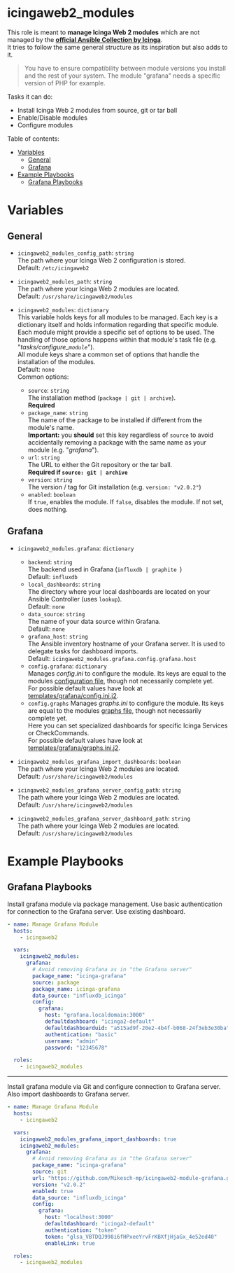 # icingaweb2_modules

This role is meant to **manage Icinga Web 2 modules** which are not managed by the [**official Ansible Collection by Icinga**](https://github.com/Icinga/ansible-collection-icinga/).  
It tries to follow the same general structure as its inspiration but also adds to it.

> You have to ensure compatibility between module versions you install and the rest of your system. The module "grafana" needs a specific version of PHP for example.

Tasks it can do:

* Install Icinga Web 2 modules from source, git or tar ball
* Enable/Disable modules
* Configure modules

Table of contents:

* [Variables](#variables)
  * [General](#general)
  * [Grafana](#grafana)
* [Example Playbooks](#example-playbooks)
  * [Grafana Playbooks](#grafana-playbooks)

# Variables

## General

- `icingaweb2_modules_config_path`: `string`  
  The path where your Icinga Web 2 configuration is stored.  
  Default: `/etc/icingaweb2`

- `icingaweb2_modules_path`: `string`  
  The path where your Icinga Web 2 modules are located.  
  Default: `/usr/share/icingaweb2/modules`

- `icingaweb2_modules`: `dictionary`  
  This variable holds keys for all modules to be managed. Each key is a dictionary itself and holds information regarding that specific module.  
  Each module might provide a specific set of options to be used. The handling of those options happens within that module's task file (e.g. "*tasks/configure_`module`*").  
  All module keys share a common set of options that handle the installation of the modules.  
  Default: `none`  
  Common options:
    - `source`: `string`  
      The installation method (`package | git | archive`).  
      **Required**
    - `package_name`: `string`  
      The name of the package to be installed if different from the module's name.  
      **Important:** you **should** set this key regardless of `source` to avoid accidentally removing a package with the same name as your module (e.g. "*grafana*").
    - `url`: `string`  
      The URL to either the Git repository or the tar ball.  
      **Required if `source: git | archive`**
    - `version`: `string`  
      The version / tag for Git installation (e.g. `version: "v2.0.2"`)
    - `enabled`: `boolean`  
      If `true`, enables the module. If `false`, disables the module. If not set, does nothing.

## Grafana

- `icingaweb2_modules.grafana`: `dictionary`  
  - `backend`: `string`  
    The backend used in Grafana (`influxdb | graphite `)  
    Default: `influxdb`
  - `local_dashboards`: `string`  
    The directory where your local dashboards are located on your Ansible Controller (uses `lookup`).  
    Default: `none`
  - `data_source`: `string`  
    The name of your data source within Grafana.  
    Default: `none`
  - `grafana_host`: `string`  
    The Ansible inventory hostname of your Grafana server. It is used to delegate tasks for dashboard imports.  
    Default: `icingaweb2_modules.grafana.config.grafana.host`
  - `config.grafana`: `dictionary`  
    Manages *config.ini* to configure the module. Its keys are equal to the modules [configuration file](https://github.com/Mikesch-mp/icingaweb2-module-grafana/blob/master/doc/03-module-configuration.md#example-configini-etcicingaweb2modulesgrafanaconfigini), though not necessarily complete yet.  
    For possible default values have look at [templates/grafana/config.ini.j2](templates/grafana/config.ini.j2).
  - `config.graphs`
    Manages *graphs.ini* to configure the module. Its keys are equal to the modules [graphs file](https://github.com/Mikesch-mp/icingaweb2-module-grafana/blob/master/doc/04-graph-configuration.md#options), though not necessarily complete yet.  
    Here you can set specialized dashboards for specific Icinga Services or CheckCommands.  
    For possible default values have look at [templates/grafana/graphs.ini.j2](templates/grafana/graphs.ini.j2).

- `icingaweb2_modules_grafana_import_dashboards`: `boolean`  
  The path where your Icinga Web 2 modules are located.  
  Default: `/usr/share/icingaweb2/modules`

- `icingaweb2_modules_grafana_server_config_path`: `string`  
  The path where your Icinga Web 2 modules are located.  
  Default: `/usr/share/icingaweb2/modules`

- `icingaweb2_modules_grafana_server_dashboard_path`: `string`  
  The path where your Icinga Web 2 modules are located.  
  Default: `/usr/share/icingaweb2/modules`

# Example Playbooks

## Grafana Playbooks

Install grafana module via package management. Use basic authentication for connection to the Grafana server. Use existing dashboard.

```yaml
- name: Manage Grafana Module
  hosts: 
    - icingaweb2

  vars:
    icingaweb2_modules:
      grafana:
        # Avoid removing Grafana as in "the Grafana server"
        package_name: "icinga-grafana"
        source: package
        package_name: icinga-grafana
        data_source: "influxdb_icinga"
        config:
          grafana:
            host: "grafana.localdomain:3000"
            defaultdashboard: "icinga2-default"
            defaultdashboarduid: "a515ad9f-20e2-4b4f-b068-24f3eb3e30ba"
            authentication: "basic"
            username: "admin"
            password: "12345678"

  roles:
    - icingaweb2_modules
```

---

Install grafana module via Git and configure connection to Grafana server. Also import dashboards to Grafana server.

```yaml
- name: Manage Grafana Module
  hosts: 
    - icingaweb2

  vars:
    icingaweb2_modules_grafana_import_dashboards: true
    icingaweb2_modules:
      grafana:
        # Avoid removing Grafana as in "the Grafana server"
        package_name: "icinga-grafana"
        source: git
        url: "https://github.com/Mikesch-mp/icingaweb2-module-grafana.git"
        version: "v2.0.2"
        enabled: true
        data_source: "influxdb_icinga"
        config:
          grafana:
            host: "localhost:3000"
            defaultdashboard: "icinga2-default"
            authentication: "token"
            token: "glsa_VBTDQJ998i6fHPxeeYrvFrKBXfjHjaGx_4e52ed40"
            enableLink: true

  roles:
    - icingaweb2_modules
```
